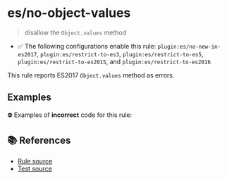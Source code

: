 # es/no-object-values
> disallow the `Object.values` method

- ✅ The following configurations enable this rule: `plugin:es/no-new-in-es2017`, `plugin:es/restrict-to-es3`, `plugin:es/restrict-to-es5`, `plugin:es/restrict-to-es2015`, and `plugin:es/restrict-to-es2016`

This rule reports ES2017 `Object.values` method as errors.

## Examples

⛔ Examples of **incorrect** code for this rule:

<eslint-playground type="bad" code="/*eslint es/no-object-values: error */
const values = Object.values(obj)
" />

## 📚 References

- [Rule source](https://github.com/mysticatea/eslint-plugin-es/blob/v3.0.1/lib/rules/no-object-values.js)
- [Test source](https://github.com/mysticatea/eslint-plugin-es/blob/v3.0.1/tests/lib/rules/no-object-values.js)
